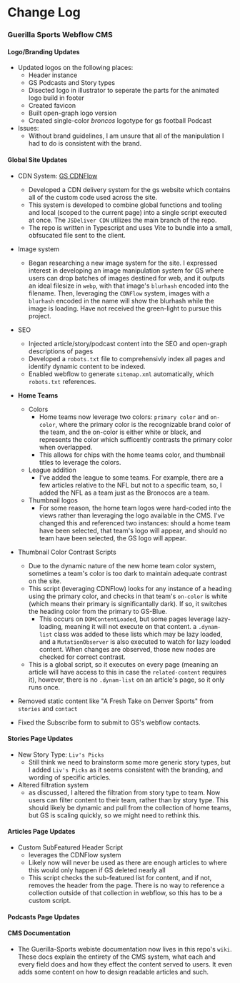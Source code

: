 # Change Log

### Guerilla Sports Webflow CMS

#### Logo/Branding Updates

- Updated logos on the following places:
  - Header instance
  - GS Podcasts and Story types
  - Disected logo in illustrator to seperate the parts for the animated logo build in footer
  - Created favicon
  - Built open-graph logo version
  - Created single-color *broncos* logotype for gs football Podcast
- Issues:
  - Without brand guidelines, I am unsure that all of the manipulation I had to do is consistent with the brand.

#### Global Site Updates

- CDN System: [GS CDNFlow]()
  - Developed a CDN delivery system for the gs website which contains all of the custom code used across the site.
  - This system is developed to combine global functions and tooling and local (scoped to the current page) into a single script executed at once. The `JSDeliver CDN` utilizes the main branch of the repo.
  - The repo is written in Typescript and uses Vite to bundle into a small, obfsucated file sent to the client.

- Image system
  - Began researching a new image system for the site. I expressed interest in developing an image manipulation system for GS where users can drop batches of images destined for web, and it outputs an ideal filesize in `webp`, with that image's `blurhash` encoded into the filename. Then, leveraging the `CDNFlow` system, images with a `blurhash` encoded in the name will show the blurhash while the image is loading. Have not received the green-light to pursue this project.

- SEO
  - Injected article/story/podcast content into the SEO and open-graph descriptions of pages
  - Developed a `robots.txt` file to comprehensivly index all pages and identify dynamic content to be indexed.
  - Enabled webflow to generate `sitemap.xml` automatically, which `robots.txt` references.

- **Home Teams**
  - Colors
    - Home teams now leverage two colors: `primary color` and `on-color`, where the primary color is the recognizable brand color of the team, and the on-color is either white or black, and represents the color which sufficently contrasts the primary color when overlapped.
    - This allows for chips with the home teams color, and thumbnail titles to leverage the colors.
  - League addition
    - I've added the league to some teams. For example, there are a few articles relative to the NFL but not to a specific team, so, I added the NFL as a team just as the Bronocos are a team.
  - Thumbnail logos
    - For some reason, the home team logos were hard-coded into the views rather than leveraging the logo available in the CMS. I've changed this and referenced two instances: should a home team have been selected, that team's logo will appear, and should no team have been selected, the GS logo will appear.

- Thumbnail Color Contrast Scripts
  - Due to the dynamic nature of the new home team color system, sometimes a team's color is too dark to maintain adequate contrast on the site.
  - This script (leveraging CDNFlow) looks for any instance of a heading using the primary color, and checks in that team's `on-color` is white (which means their primary is significantally dark). If so, it switches the heading color from the primary to GS-Blue.
    - This occurs on `DOMContentLoaded`, but some pages leverage lazy-loading, meaning it will not execute on that content. a `.dynam-list` class was added to these lists which may be lazy loaded, and a `MutationObserver` is also executed to watch for lazy loaded content. When changes are observed, those new nodes are checked for correct contrast.
  - This is a global script, so it executes on every page (meaning an article will have access to this in case the `related-content` requires it), however, there is no `.dynam-list` on an article's page, so it only runs once.
- Removed static content like "A Fresh Take on Denver Sports" from `stories` and `contact`
- Fixed the Subscribe form to submit to GS's webflow contacts.

#### Stories Page Updates

- New Story Type: `Liv's Picks`
  - Still think we need to brainstorm some more generic story types, but I added `Liv's Picks` as it seems consistent with the branding, and wording of specific articles.
- Altered filtration system
  - as discussed, I altered the filtration from story type to team. Now users can filter content to their team, rather than by story type. This should likely be dynamic and pull from the collection of home teams, but GS is scaling quickly, so we might need to rethink this.

#### Articles Page Updates

- Custom SubFeatured Header Script
  - leverages the CDNFlow system
  - Likely now will never be used as there are enough articles to where this would only happen if GS deleted nearly all
  - This script checks the sub-featured list for content, and if not, removes the header from the page. There is no way to reference a collection outside of that collection in webflow, so this has to be a custom script.

#### Podcasts Page Updates

#### CMS Documentation

- The Guerilla-Sports webiste documentation now lives in this repo's `wiki`. These docs explain the entirety of the CMS system, what each and every field does and how they effect the content served to users. It even adds some content on how to design readable articles and such.
